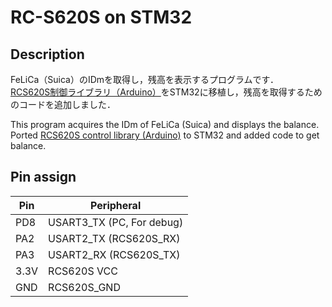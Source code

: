 # RC-S620S on STM32

## Description
FeLiCa（Suica）のIDmを取得し，残高を表示するプログラムです．  
[RCS620S制御ライブラリ（Arduino）](http://blog.felicalauncher.com/?p=2677)をSTM32に移植し，残高を取得するためのコードを追加しました．      

This program acquires the IDm of FeLiCa (Suica) and displays the balance.  
Ported [RCS620S control library (Arduino)](http://blog.felicalauncher.com/?p=2677) to STM32 and added code to get balance.  

## Pin assign
|Pin|Peripheral|
|-|-|
|PD8|USART3_TX (PC, For debug)|
|PA2|USART2_TX (RCS620S_RX)|
|PA3|USART2_RX (RCS620S_TX)|
|3.3V|RCS620S VCC|
|GND|RCS620S_GND|
